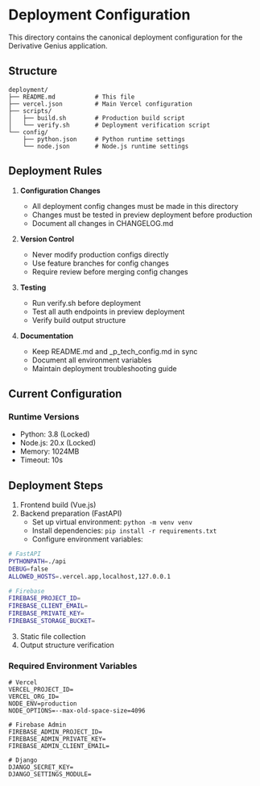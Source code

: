 # Deployment Configuration

This directory contains the canonical deployment configuration for the Derivative Genius application.

## Structure

```
deployment/
├── README.md           # This file
├── vercel.json         # Main Vercel configuration
├── scripts/           
│   ├── build.sh        # Production build script
│   └── verify.sh       # Deployment verification script
└── config/
    ├── python.json     # Python runtime settings
    └── node.json       # Node.js runtime settings
```

## Deployment Rules

1. **Configuration Changes**
   - All deployment config changes must be made in this directory
   - Changes must be tested in preview deployment before production
   - Document all changes in CHANGELOG.md

2. **Version Control**
   - Never modify production configs directly
   - Use feature branches for config changes
   - Require review before merging config changes

3. **Testing**
   - Run verify.sh before deployment
   - Test all auth endpoints in preview deployment
   - Verify build output structure

4. **Documentation**
   - Keep README.md and _p_tech_config.md in sync
   - Document all environment variables
   - Maintain deployment troubleshooting guide

## Current Configuration

### Runtime Versions
- Python: 3.8 (Locked)
- Node.js: 20.x (Locked)
- Memory: 1024MB
- Timeout: 10s

## Deployment Steps

1. Frontend build (Vue.js)
2. Backend preparation (FastAPI)
   - Set up virtual environment: `python -m venv venv`
   - Install dependencies: `pip install -r requirements.txt`
   - Configure environment variables:

```bash
# FastAPI
PYTHONPATH=./api
DEBUG=false
ALLOWED_HOSTS=.vercel.app,localhost,127.0.0.1

# Firebase
FIREBASE_PROJECT_ID=
FIREBASE_CLIENT_EMAIL=
FIREBASE_PRIVATE_KEY=
FIREBASE_STORAGE_BUCKET=
```

3. Static file collection
4. Output structure verification

### Required Environment Variables
```env
# Vercel
VERCEL_PROJECT_ID=
VERCEL_ORG_ID=
NODE_ENV=production
NODE_OPTIONS=--max-old-space-size=4096

# Firebase Admin
FIREBASE_ADMIN_PROJECT_ID=
FIREBASE_ADMIN_PRIVATE_KEY=
FIREBASE_ADMIN_CLIENT_EMAIL=

# Django
DJANGO_SECRET_KEY=
DJANGO_SETTINGS_MODULE=
